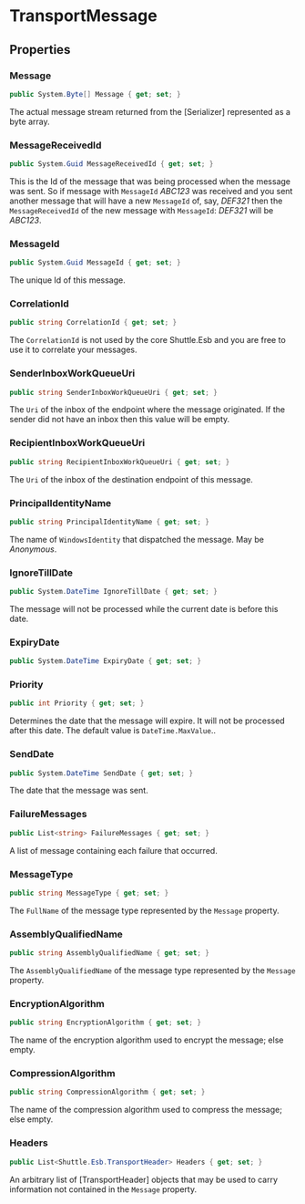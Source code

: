 # TransportMessage

## Properties

### Message

``` c#
public System.Byte[] Message { get; set; }
```

The actual message stream returned from the [Serializer] represented as a byte array.

### MessageReceivedId

``` c#
public System.Guid MessageReceivedId { get; set; }
```

This is the Id of the message that was being processed when the message was sent.  So if message with `MessageId` *ABC123* was received and you sent another message that will have a new `MessageId` of, say, *DEF321* then the `MessageReceivedId` of the new message with `MessageId`: *DEF321* will be *ABC123*.

### MessageId

``` c#
public System.Guid MessageId { get; set; }
```

The unique Id of this message.

### CorrelationId

``` c#
public string CorrelationId { get; set; }
```

The `CorrelationId` is not used by the core Shuttle.Esb and you are free to use it to correlate your messages.

### SenderInboxWorkQueueUri

``` c#
public string SenderInboxWorkQueueUri { get; set; }
```

The `Uri` of the inbox of the endpoint where the message originated.  If the sender did not have an inbox then this value will be empty.

### RecipientInboxWorkQueueUri

``` c#
public string RecipientInboxWorkQueueUri { get; set; }
```

The `Uri` of the inbox of the destination endpoint of this message.

### PrincipalIdentityName

``` c#
public string PrincipalIdentityName { get; set; }
```

The name of `WindowsIdentity` that dispatched the message.  May be *Anonymous*.

### IgnoreTillDate

``` c#
public System.DateTime IgnoreTillDate { get; set; }
```

The message will not be processed while the current date is before this date.

### ExpiryDate

``` c#
public System.DateTime ExpiryDate { get; set; }
```

### Priority

``` c#
public int Priority { get; set; }
```

Determines the date that the message will expire.  It will not be processed after this date.  The default value is `DateTime.MaxValue`..

### SendDate

``` c#
public System.DateTime SendDate { get; set; }
```

The date that the message was sent.

### FailureMessages

``` c#
public List<string> FailureMessages { get; set; }
```

A list of message containing each failure that occurred.

### MessageType

``` c#
public string MessageType { get; set; }
```

The `FullName` of the message type represented by the `Message` property.

### AssemblyQualifiedName

``` c#
public string AssemblyQualifiedName { get; set; }
```

The `AssemblyQualifiedName` of the message type represented by the `Message` property.

### EncryptionAlgorithm

``` c#
public string EncryptionAlgorithm { get; set; }
```

The name of the encryption algorithm used to encrypt the message; else empty.

### CompressionAlgorithm 

``` c#
public string CompressionAlgorithm { get; set; }
```

The name of the compression algorithm used to compress the message; else empty.

### Headers

``` c#
public List<Shuttle.Esb.TransportHeader> Headers { get; set; }
```

An arbitrary list of [TransportHeader] objects that may be used to carry information not contained in the `Message` property.
